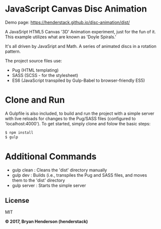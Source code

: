 # JavaScript Canvas Disc Animation

Demo page: <https://henderstack.github.io/disc-animation/dist/>

A JavaSript HTML5 Canvas '3D' Animation experiment, just for the fun of it.
This example utilizes what are known as 'Doyle Spirals.'

It's all driven by JavaSript and Math.  A series of animated discs in a rotation pattern.

The project source files use:
- Pug (HTML templating)
- SASS (SCSS - for the stylesheet)
- ES6 (JavaScript transpiled by Gulp-Babel to browser-friendly ES5)

# Clone and Run
A Gulpfile is also included, to build and run the project with a simple server with live reloads for changes to the Pug/SASS files (configured to 'localhost:4000'). To get started, simply clone and folow the basic steps:

```sh
$ npm install
$ gulp
```
# Additional Commands

- gulp clean : Cleans the 'dist' directory manually
- gulp dev   : Builds (i.e., transpiles the Pug and SASS files, and moves them to the 'dist' directory
- gulp server : Starts the simple server

License
-----
MIT

**&copy; 2017, Bryan Henderson (henderstack)**
